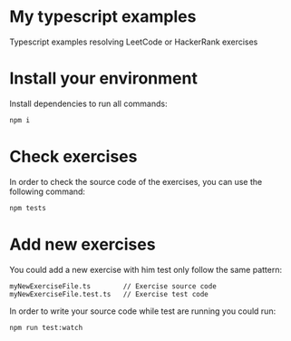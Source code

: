 # My typescript examples

Typescript examples resolving LeetCode or HackerRank exercises

# Install your environment

Install dependencies to run all commands:

```bash
npm i
```

# Check exercises

In order to check the source code of the exercises, you can use the following command:

```bash
npm tests
```

# Add new exercises

You could add a new exercise with him test only follow the same pattern:

```
myNewExerciseFile.ts        // Exercise source code
myNewExerciseFile.test.ts   // Exercise test code
```

In order to write your source code while test are running you could run:

```bash
npm run test:watch
```
